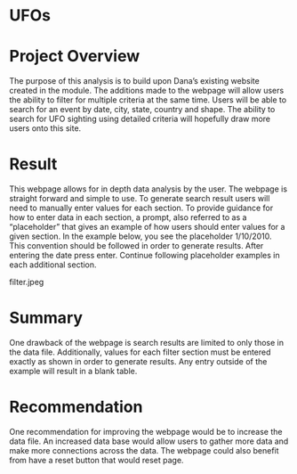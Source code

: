 # UFOs

# Project Overview

The purpose of this analysis is to build upon Dana’s existing website created in the module. The additions made to the webpage will allow users the ability to filter for multiple criteria at the same time. Users will be able to search for an event by date, city, state, country and shape. The ability to search for UFO sighting using detailed criteria will hopefully draw more users onto this site. 

# Result

This webpage allows for in depth data analysis by the user. The webpage is straight forward and simple to use. To generate search result users will need to manually enter values for each section. To provide guidance for how to enter data in each section, a prompt, also referred to as a “placeholder” that gives an example of how users should enter values for a given section. In the example below, you see the placeholder 1/10/2010. This convention should be followed in order to generate results. After entering the date press enter. Continue following placeholder examples in each additional section.

filter.jpeg

# Summary

One drawback of the webpage is search results are limited to only those in the data file. Additionally, values for each filter section must be entered exactly as shown in order to generate results. Any entry outside of the example will result in a blank table. 

# Recommendation

One recommendation for improving the webpage would be to increase the data file. An increased data base would allow users to gather more data and make more connections across the data. The webpage could also benefit from have a reset button that would reset page. 

